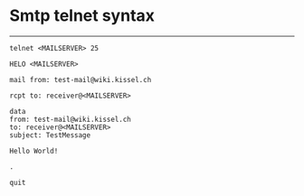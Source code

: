 # Smtp telnet syntax
<!-- date: 2015-09-15 00:00:00 -->
<!-- category: linux -->
<!-- tags: linux, smtp, telnet -->
***


    telnet <MAILSERVER> 25

    HELO <MAILSERVER>

    mail from: test-mail@wiki.kissel.ch

    rcpt to: receiver@<MAILSERVER>

    data
    from: test-mail@wiki.kissel.ch
    to: receiver@<MAILSERVER>
    subject: TestMessage
    
    Hello World!
    
    .
    
    quit